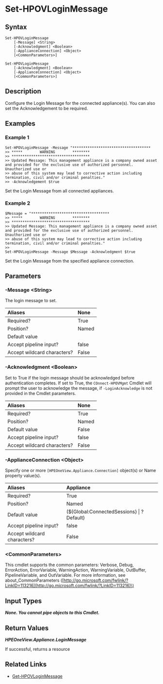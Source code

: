 ﻿---
description: Set appliance Login Message.
---

# Set-HPOVLoginMessage

## Syntax

```text
Set-HPOVLoginMessage
    [-Message] <String>
    [-Acknowledgment] <Boolean>
    [-ApplianceConnection] <Object>
    [<CommonParameters>]
```

```text
Set-HPOVLoginMessage
    [-Acknowledgment] <Boolean>
    [-ApplianceConnection] <Object>
    [<CommonParameters>]
```

## Description

Configure the Login Message for the connected appliance(s).  You can also set the Acknowledgement to be required.

## Examples

###  Example 1 

```text
Set-HPOVLoginMessage -Message "************************************
>> *****        WARNING        ********
>> ************************************
>> Updated Message: This management appliance is a company owned asset and provided for the exclusive use of authorized personnel. Unauthorized use or
>> abuse of this system may lead to corrective action including termination, civil and/or criminal penalties."
>> -Acknowledgement $true
```

Set the Login Message from all connected appliances.

###  Example 2 

```text
$Message = "************************************
>> *****        WARNING        ********
>> ************************************
>> Updated Message: This management appliance is a company owned asset and provided for the exclusive use of authorized personnel. Unauthorized use or
>> abuse of this system may lead to corrective action including termination, civil and/or criminal penalties."
>>
Set-HPOVLoginMessage -Message $Message -Acknowledgment $true 
```

Set the Login Message from the specified appliance connection.

## Parameters

### -Message &lt;String&gt;

The login message to set.

| Aliases | None |
| :--- | :--- |
| Required? | True |
| Position? | Named |
| Default value |  |
| Accept pipeline input? | false |
| Accept wildcard characters? | False |

### -Acknowledgment &lt;Boolean&gt;

Set to True if the login message should be acknowledged before authentication completes.  If set to True, the `COnnect-HPOVMgmt` Cmdlet will prompt the user to acknowledge the message, if `-LoginAcknowledge` is not provided in the Cmdlet parameters.

| Aliases | None |
| :--- | :--- |
| Required? | True |
| Position? | Named |
| Default value | False |
| Accept pipeline input? | false |
| Accept wildcard characters? | False |

### -ApplianceConnection &lt;Object&gt;

Specify one or more `[HPEOneView.Appliance.Connection]` object(s) or Name property value(s).

| Aliases | Appliance |
| :--- | :--- |
| Required? | True |
| Position? | Named |
| Default value | (${Global:ConnectedSessions} &vert; ? Default) |
| Accept pipeline input? | false |
| Accept wildcard characters? | False |

### &lt;CommonParameters&gt;

This cmdlet supports the common parameters: Verbose, Debug, ErrorAction, ErrorVariable, WarningAction, WarningVariable, OutBuffer, PipelineVariable, and OutVariable. For more information, see about\_CommonParameters \([http://go.microsoft.com/fwlink/?LinkID=113216](http://go.microsoft.com/fwlink/?LinkID=113216)\)

## Input Types

_**None. You cannot pipe objects to this Cmdlet.**_

## Return Values

_**HPEOneView.Appliance.LoginMessage**_

 If successful, returns a resource

## Related Links

* [Get-HPOVLoginMessage](../appliance/get-hpovloginmessage.md)
